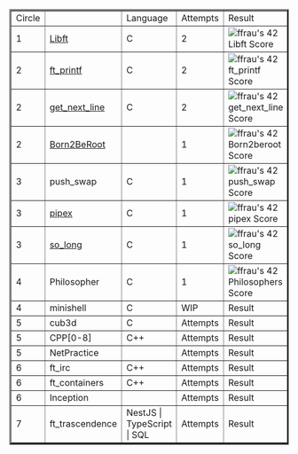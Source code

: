 <table border=3 align="center">
	<tr>
		<td>
			Circle
		</td>
		<td>
			<a href=""> </a>
		</td>
		<td>
			Language
		</td>
		<td>
			Attempts
		</td>
		<td>
			Result
		</td>
	</tr>
	<tr>
		<td>
			1
		</td>
		<td>
			<a href="https://github.com/FranFrau/Libft">Libft</a>
		</td>
		<td>
			C
		</td>
		<td>
			2
		</td>
		<td>
			<img src="https://badge42.vercel.app/api/v2/cl3fwxmuu002509l4a9fnzm1a/project/2454261" alt="ffrau's 42 Libft Score" />
		</td>
	</tr>
	<tr>
		<td>
			2
		</td>
		<td>
			<a href="https://github.com/FranFrau/ft_printf">ft_printf</a>
		</td>
		<td>
			C
		</td>
		<td>
			2
		</td>
		<td>
			<img src="https://badge42.vercel.app/api/v2/cl3fwxmuu002509l4a9fnzm1a/project/2465569" alt="ffrau's 42 ft_printf Score" />
		</td>
	</tr>
	<tr>
		<td>
			2
		</td>
		<td>
			<a href="https://github.com/FranFrau/get_next_line">get_next_line</a>
		</td>
		<td>
			C
		</td>
		<td>
			2
		</td>
		<td>
			<img src="https://badge42.vercel.app/api/v2/cl3fwxmuu002509l4a9fnzm1a/project/2469603" alt="ffrau's 42 get_next_line Score" />
		</td>
	</tr>
	<tr>
		<td>
			2
		</td>
		<td>
			<a href="https://github.com/FranFrau/born2beroot">Born2BeRoot</a>
		</td>
		<td>
			</br>
		</td>
		<td>
			1
		</td>
		<td>
			<img src="https://badge42.vercel.app/api/v2/cl3fwxmuu002509l4a9fnzm1a/project/2476221" alt="ffrau's 42 Born2beroot Score" />
		</td>
	</tr>
	<tr>
		<td>
			3
		</td>
		<td>
			push_swap
		</td>
		<td>
			C
		</td>
		<td>
			1
		</td>
		<td>
			<img src="https://badge42.vercel.app/api/v2/cl3fwxmuu002509l4a9fnzm1a/project/2495633" alt="ffrau's 42 push_swap Score" />
		</td>
	</tr>
	<tr>
		<td>
			3
		</td>
		<td>
			<a href="https://github.com/FranFrau/pipex">pipex</a>
		</td>
		<td>
			C
		</td>
		<td>
			1
		</td>
		<td>
			<img src="https://badge42.vercel.app/api/v2/cl3fwxmuu002509l4a9fnzm1a/project/2529235" alt="ffrau's 42 pipex Score" />
		</td>
	</tr>
	<tr>
		<td>
			3
		</td>
		<td>
			<a href="https://github.com/FranFrau/so_long">so_long</a>
		</td>
		<td>
			C
		</td>
		<td>
			1
		</td>
		<td>
			<img src="https://badge42.vercel.app/api/v2/cl3fwxmuu002509l4a9fnzm1a/project/2537426" alt="ffrau's 42 so_long Score" />
		</td>
	</tr>
	<tr>
		<td>
			4
		</td>
		<td>
			Philosopher
		</td>
		<td>
			C
		</td>
		<td>
			1
		</td>
		<td>
			<img src="https://badge42.vercel.app/api/v2/cl3fwxmuu002509l4a9fnzm1a/project/2544337" alt="ffrau's 42 Philosophers Score" />
		</td>
	</tr>
	<tr>
		<td>
			4
		</td>
		<td>
			minishell
			<!-- <a href="">minishell</a> -->
		</td>
		<td>
			C
		</td>
		<td>
			WIP
		</td>
		<td>
			Result
		</td>
	</tr>
	<tr>
		<td>
			5
		</td>
		<td>
			cub3d
			<!-- <a href=""> </a> -->
		</td>
		<td>
			C
		</td>
		<td>
			Attempts
		</td>
		<td>
			Result
		</td>
	</tr>
	<tr>
		<td>
			5
		</td>
		<td>
			CPP[0-8]
			<!-- <a href=""> </a> -->
		</td>
		<td>
			C++
		</td>
		<td>
			Attempts
		</td>
		<td>
			Result
		</td>
	</tr>
	<tr>
		<td>
			5
		</td>
		<td>
			NetPractice
			<!-- <a href=""> </a> -->
		</td>
		<td>
			</br>
		</td>
		<td>
			Attempts
		</td>
		<td>
			Result
		</td>
	</tr>
	<tr>
		<td>
			6
		</td>
		<td>
			ft_irc
			<!-- <a href=""> </a> -->
		</td>
		<td>
			C++
		</td>
		<td>
			Attempts
		</td>
		<td>
			Result
		</td>
	</tr>
	<tr>
		<td>
			6
		</td>
		<td>
			ft_containers
			<!-- <a href=""> </a> -->
		</td>
		<td>
			C++
		</td>
		<td>
			Attempts
		</td>
		<td>
			Result
		</td>
	</tr>
	<tr>
		<td>
			6
		</td>
		<td>
			Inception
			<!-- <a href=""> </a> -->
		</td>
		<td>
			</br>  
		</td>
		<td>
			Attempts
		</td>
		<td>
			Result
		</td>
	</tr>
	<tr>
		<td>
			7
		</td>
		<td>
			ft_trascendence
			<!-- <a href=""> </a> -->
		</td>
		<td>
			NestJS | TypeScript | SQL
		</td>
		<td>
			Attempts
		</td>
		<td>
			Result
		</td>
	</tr>
</table>